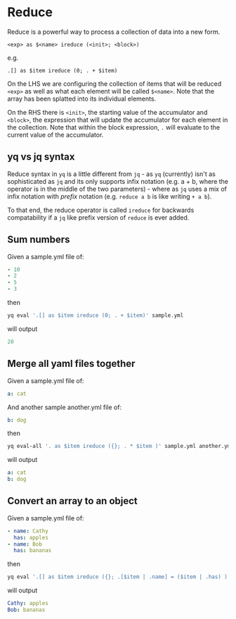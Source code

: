 # Reduce

Reduce is a powerful way to process a collection of data into a new form.

```
<exp> as $<name> ireduce (<init>; <block>)
```

e.g.

```
.[] as $item ireduce (0; . + $item)
```

On the LHS we are configuring the collection of items that will be reduced `<exp>` as well as what each element will be called `$<name>`. Note that the array has been splatted into its individual elements.

On the RHS there is `<init>`, the starting value of the accumulator and `<block>`, the expression that will update the accumulator for each element in the collection. Note that within the block expression, `.` will evaluate to the current value of the accumulator.

## yq vs jq syntax

Reduce syntax in `yq` is a little different from `jq` - as `yq` (currently) isn't as sophisticated as `jq` and its only supports infix notation (e.g. a + b, where the operator is in the middle of the two parameters) - where as `jq` uses a mix of infix notation with _prefix_ notation (e.g. `reduce a b` is like writing `+ a b`).

To that end, the reduce operator is called `ireduce` for backwards compatability if a `jq` like prefix version of `reduce` is ever added.

## Sum numbers

Given a sample.yml file of:

```yaml
- 10
- 2
- 5
- 3
```

then

```bash
yq eval '.[] as $item ireduce (0; . + $item)' sample.yml
```

will output

```yaml
20
```

## Merge all yaml files together

Given a sample.yml file of:

```yaml
a: cat
```

And another sample another.yml file of:

```yaml
b: dog
```

then

```bash
yq eval-all '. as $item ireduce ({}; . * $item )' sample.yml another.yml
```

will output

```yaml
a: cat
b: dog
```

## Convert an array to an object

Given a sample.yml file of:

```yaml
- name: Cathy
  has: apples
- name: Bob
  has: bananas
```

then

```bash
yq eval '.[] as $item ireduce ({}; .[$item | .name] = ($item | .has) )' sample.yml
```

will output

```yaml
Cathy: apples
Bob: bananas
```
